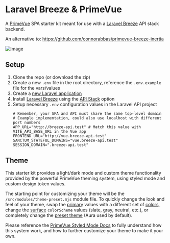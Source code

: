 # Laravel Breeze & PrimeVue
A [PrimeVue](https://primevue.org/) SPA starter kit meant for use with a [Laravel Breeze](https://laravel.com/docs/master/starter-kits#laravel-breeze) API stack backend.

An alternative to: https://github.com/connorabbas/primevue-breeze-inertia

![image](https://github.com/user-attachments/assets/83e597ee-1724-4364-8bc2-f2642fd36c5e)

## Setup 
1. Clone the repo (or download the zip)
2. Create a new `.env` file in the root directory, reference the `.env.example` file for the vars/values
3. Create a [new Laravel application](https://laravel.com/docs/master/installation) 
4. Install [Laravel Breeze](https://laravel.com/docs/master/starter-kits#laravel-breeze-installation) using the [API Stack](https://laravel.com/docs/master/starter-kits#breeze-and-next) option
5. Setup necessary `.env` configuration values in the Laravel API project
    ```
    # Remember, your SPA and API must share the same top-level domain
    # Example implementation, could also use localhost with different port numbers
    APP_URL="http://breeze-api.test" # Match this value with VITE_API_BASE_URL in the Vue app
    FRONTEND_URL="http://vue.breeze-api.test"
    SANCTUM_STATEFUL_DOMAINS="vue.breeze-api.test"
    SESSION_DOMAIN=".breeze-api.test"
    ```

## Theme
This starter kit provides a light/dark mode and custom theme functionality provided by the powerful PrimeVue theming system, using styled mode and custom design token values.

The starting point for customizing your theme will be the `/src/modules/theme-preset.mjs` module file. To quickly change the look and feel of your theme, swap the [primary](https://primevue.org/theming/styled/#primary) values with a different set of [colors](https://primevue.org/theming/styled/#colors), change the [surface](https://primevue.org/theming/styled/#surface) `colorScheme` values (slate, gray, neutral, etc.), or completely change the [preset theme](https://primevue.org/theming/styled/#presets) (Aura used by default).

Please reference the [PrimeVue Styled Mode Docs](https://primevue.org/theming/styled/) to fully understand how this system work, and how to further customize your theme to make it your own.
